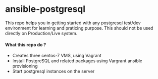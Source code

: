 # ansible-postgresql
  
  This repo helps you in getting started with any postgresql test/dev environment for learning and praticing purpose.
  This should not be used directly on Production/Live system.
  
#### What this repo do ?
   - Creates three centos-7 VMS, using Vagrant
   - Install PostgreSQL and related packages using Vargrant ansible provisioning 
   - Start postgresql instances on the server 
 
